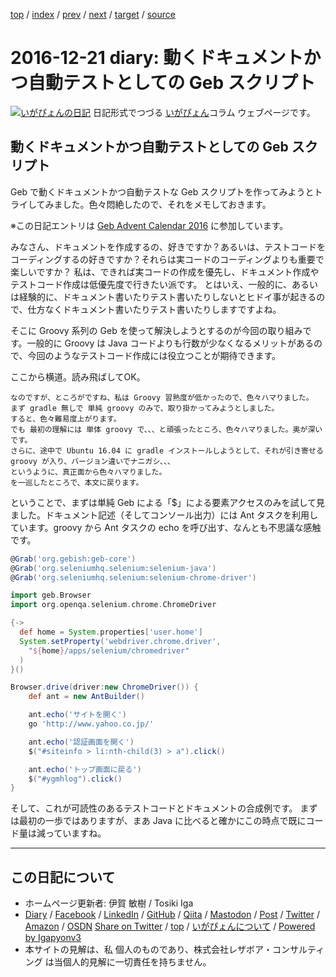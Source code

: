 [top](../index.html) 
 / [index](index.html) 
 / [prev](ig161220.html) 
 / [next](ig161222.html) 
 / [target](https://www.igapyon.jp/igapyon/diary/2016/ig161221.html) 
 / [source](https://github.com/igapyon/diary/blob/master/2016/ig161221.src.md) 

2016-12-21 diary: 動くドキュメントかつ自動テストとしての Geb スクリプト
=====================================================================================================
[![いがぴょんの日記](https://www.igapyon.jp/igapyon/diary/images/iga202308_256.jpg "いがぴょん")](https://www.igapyon.jp/igapyon/diary/memo/memoigapyon.html) 日記形式でつづる [いがぴょん](https://www.igapyon.jp/igapyon/diary/memo/memoigapyon.html)コラム ウェブページです。

## 動くドキュメントかつ自動テストとしての Geb スクリプト

Geb で動くドキュメントかつ自動テストな Geb スクリプトを作ってみようとトライしてみました。色々悶絶したので、それをメモしておきます。

※この日記エントリは [Geb Advent Calendar 2016](http://qiita.com/advent-calendar/2016/geb) に参加しています。

みなさん、ドキュメントを作成するの、好きですか？あるいは、テストコードをコーディングするの好きですか？それらは実コードのコーディングよりも重要で楽しいですか？
私は、できれば実コードの作成を優先し、ドキュメント作成やテストコード作成は低優先度で行きたい派です。
とはいえ、一般的に、あるいは経験的に、ドキュメント書いたりテスト書いたりしないとヒドイ事が起きるので、仕方なくドキュメント書いたりテスト書いたりしますですよね。

そこに Groovy 系列の Geb を使って解決しようとするのが今回の取り組みです。一般的に Groovy は Java コードよりも行数が少なくなるメリットがあるので、今回のようなテストコード作成には役立つことが期待できます。

ここから横道。読み飛ばしてOK。

```
なのですが、ところがですね、私は Groovy 習熟度が低かったので、色々ハマりました。
まず gradle 無しで 単純 groovy のみで、取り掛かってみようとしました。
すると、色々難易度上がります。
でも 最初の理解には 単体 groovy で、、、と頑張ったところ、色々ハマりました。奥が深いです。
さらに、途中で Ubuntu 16.04 に gradle インストールしようとして、それが引き寄せる groovy が入り、バージョン違いでナニガシ、、、
というように、真正面から色々ハマりました。
を一巡したところで、本文に戻ります。
```


ということで、まずは単純 Geb による「$」による要素アクセスのみを試して見ました。ドキュメント記述（そしてコンソール出力）には Ant タスクを利用しています。groovy から Ant タスクの echo を呼び出す、なんとも不思議な感触です。


```groovy
@Grab('org.gebish:geb-core')
@Grab('org.seleniumhq.selenium:selenium-java')
@Grab('org.seleniumhq.selenium:selenium-chrome-driver')

import geb.Browser
import org.openqa.selenium.chrome.ChromeDriver

{->
  def home = System.properties['user.home']
  System.setProperty('webdriver.chrome.driver',
    "${home}/apps/selenium/chromedriver"
  )
}()

Browser.drive(driver:new ChromeDriver()) {
    def ant = new AntBuilder()

    ant.echo('サイトを開く')
    go 'http://www.yahoo.co.jp/'

    ant.echo('認証画面を開く')
    $("#siteinfo > li:nth-child(3) > a").click()

    ant.echo('トップ画面に戻る')
    $("#ygmhlog").click()
}
```


そして、これが可読性のあるテストコードとドキュメントの合成例です。
まずは最初の一歩ではありますが、まあ Java に比べると確かにこの時点で既にコード量は減っていますね。


----------------------------------------------------------------------------------------------------

## この日記について

* ホームページ更新者: 伊賀 敏樹 / Tosiki Iga
* [Diary](https://www.igapyon.jp/igapyon/diary/) / [Facebook](https://www.facebook.com/igapyon) / [LinkedIn](https://www.linkedin.com/in/toshikiiga) / [GitHub](https://github.com/igapyon) / [Qiita](https://qiita.com/igapyon) / [Mastodon](https://social.vivaldi.net/@igapyon) / [Post](https://post.news/igapyon) / [Twitter](https://twitter.com/ToshikiIga) / [Amazon](https://www.amazon.co.jp/%E4%BC%8A%E8%B3%80-%E6%95%8F%E6%A8%B9/e/B004LTQWCQ) / [OSDN](https://ja.osdn.net/users/iga/)
[Share on Twitter](https://twitter.com/intent/tweet?hashtags=igapyon%2Cdiary%2C%E3%81%84%E3%81%8C%E3%81%B4%E3%82%87%E3%82%93&text=%E5%8B%95%E3%81%8F%E3%83%89%E3%82%AD%E3%83%A5%E3%83%A1%E3%83%B3%E3%83%88%E3%81%8B%E3%81%A4%E8%87%AA%E5%8B%95%E3%83%86%E3%82%B9%E3%83%88%E3%81%A8%E3%81%97%E3%81%A6%E3%81%AE+Geb+%E3%82%B9%E3%82%AF%E3%83%AA%E3%83%97%E3%83%88&url=https%3A%2F%2Fwww.igapyon.jp%2Figapyon%2Fdiary%2F2016%2Fig161221.html) / [top](../index.html) / [いがぴょんについて](https://www.igapyon.jp/igapyon/diary/memo/memoigapyon.html) / [Powered by Igapyonv3](https://github.com/igapyon/igapyonv3)
* 本サイトの見解は、私 個人のものであり、株式会社レザボア・コンサルティング は当個人的見解に一切責任を持ちません。 
